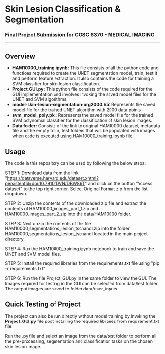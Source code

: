 # Skin Lesion Classification & Segmentation
### Final Project Submission for COSC 6370 - MEDICAL IMAGING

---
## Overview
-	**HAM10000_training.ipynb:**
This file consists of all the python code and functions required to create the UNET segmentation model, train, test it and perform feature extraction. It also contains the code for training a SVM classifier for skin lesion classification.
-	**Project_GUI.py:**
This python file consists of the code required for the GUI implementation and involves invoking the saved model files for the UNET and SVM algorithms. 
-	**model-skin-lesion-segmentation-org2000.h5:**
Represents the saved model file for the trained UNET algorithm with 2000 data points
-	**svm_model_poly.pkl:**
Represents the saved model file for the trained SVM polynomial classifier for the classification of skin lesion images.
-	**Data folder:**
Consists of the link to original HAM10000 dataset, metadata file and the empty train, test folders that will be populated with images when code is executed using HAM10000_training.ipynb file.

## Usage
The code in this repository can be used by following the below steps:

STEP 1: Download data from the link "https://dataverse.harvard.edu/dataset.xhtml?persistentId=doi:10.7910/DVN/DBW86T" and click on the button "Access dataset" to the top right corner.
Select Original Format zip from the list dropdown.

STEP 2: Unzip the contents of the downloaded zip file and extract the contents of HAM10000_images_part_1.zip and HAM10000_images_part_2.zip into the data/HAM10000 folder.

STEP 3: Next unzip the contents of the file HAM10000_segmentations_lesion_tschandl.zip into the folder HAM10000_segmentations_lesion_tschandl located in the main project directory.

STEP 4: Run the HAM10000_training.ipynb notebook to train and save the UNET and SVM model files.

STEP 5: Install the required libraries from the requirements.txt file using "pip -r requirements.txt"

STEP 6: Run the file Project_GUI.py in the same folder to view the GUI. The Images required for testing in the GUI can be selected from data/test folder. The output images are saved to folder data/user_inputs

## Quick Testing of Project
The project can also be run directly without model training by invoking the **Project_GUI.py** file post installing the required libraries from requirement.txt file.

Run the .py file and select an image from the data/test folder to perform all the pre-processing, segmentation and classification tasks on the chosen skin lesion image.